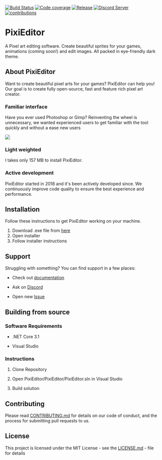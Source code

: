 [![Build Status](https://img.shields.io/azure-devops/build/flabbet/PixiEditor/3)](https://dev.azure.com/flabbet/PixiEditor/_build/latest?definitionId=3&branchName=master) 
[![Code coverage](https://img.shields.io/azure-devops/coverage/flabbet/PixiEditor/3)](https://codecov.io/gh/flabbet/PixiEditor)
[![Release](https://img.shields.io/github/v/release/flabbet/PixiEditor)](https://github.com/flabbet/PixiEditor/releases) 
[![Discord Server](https://badgen.net/badge/discord/join%20chat/7289DA?icon=discord)](https://discord.gg/qSRMYmq) 
[![contributions](https://img.shields.io/badge/contributions-open-brightgreen)](https://github.com/flabbet/PixiEditor/pulls)

# PixiEditor

A Pixel art editing software. Create beautiful sprites for your games, animations (coming soon!) and edit images. All packed in eye-friendly dark theme.

## About PixiEditor

Want to create beautiful pixel arts for your games? PixiEditor can help you! Our goal is to create fully open-source, fast and feature rich pixel art creator. 

### Familiar interface

Have you ever used Photoshop or Gimp? Reinventing the wheel is unnecessary, we wanted experienced users to get familiar with the tool quickly and without a ease new users

![](https://github.com/flabbet/PixiEditor/blob/master/Screenshot.png)



### Light weighted

I takes only 157 MB to install PixiEditor.

### Active development

PixiEditor started in 2018 and it's been actively developed since. We continuously improve code quality to ensure the best experience and performance.



## Installation

Follow these instructions to get PixiEditor working on your machine.

1. Download .exe file from [here](https://github.com/flabbet/PixiEditor/releases)
2. Open installer
3. Follow installer instructions



## Support

Struggling with something? You can find support in a few places:

* Check out [documentation](https://github.com/flabbet/PixiEditor/wiki)

* Ask on [Discord](https://discord.gg/XKbUBhj)
* Open new [Issue](https://github.com/flabbet/PixiEditor/issues)



## Building from source

### Software Requirements

* .NET Core 3.1

* Visual Studio

### Instructions

1. Clone Repository

2. Open PixiEditor/PixiEditor/PixiEditor.sln in Visual Studio

3. Build solution

## Contributing 

Please read [CONTRIBUTING.md](https://github.com/flabbet/PixiEditor/blob/master/CONTRIBUTING.md) for details on our code of conduct, and the process for submitting pull requests to us.

## License

This project is licensed under the MIT License - see the [LICENSE.md](https://github.com/flabbet/PixiEditor/blob/master/LICENSE) - file for details
